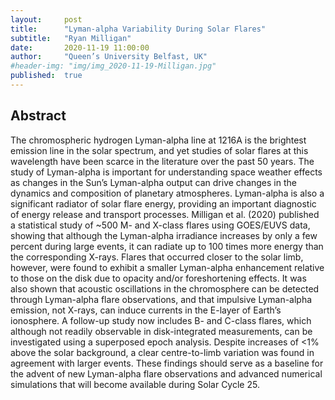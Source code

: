 ```yaml
---
layout:     post
title:      "Lyman-alpha Variability During Solar Flares"
subtitle:   "Ryan Milligan"
date:       2020-11-19 11:00:00
author:     "Queen’s University Belfast, UK"
#header-img: "img/img_2020-11-19-Milligan.jpg"
published:  true
---
```


## Abstract
The chromospheric hydrogen Lyman-alpha line at 1216A is the brightest emission line in the solar spectrum, and yet studies of solar flares at this wavelength have been scarce in the literature over the past 50 years. The study of Lyman-alpha is important for understanding space weather effects as changes in the Sun’s Lyman-alpha output can drive changes in the dynamics and composition of planetary atmospheres. Lyman-alpha is also a significant radiator of solar flare energy, providing an important diagnostic of energy release and transport processes. Milligan et al. (2020) published a statistical study of ~500 M- and X-class flares using GOES/EUVS data, showing that although the Lyman-alpha irradiance increases by only a few percent during large events, it can radiate up to 100 times more energy than the corresponding X-rays. Flares that occurred closer to the solar limb, however, were found to exhibit a smaller Lyman-alpha enhancement relative to those on the disk due to opacity and/or foreshortening effects. It was also shown that acoustic oscillations in the chromosphere can be detected through Lyman-alpha flare observations, and that impulsive Lyman-alpha emission, not X-rays, can induce currents in the E-layer of Earth’s ionosphere. A follow-up study now includes B- and C-class flares, which although not readily observable in disk-integrated measurements, can be investigated using a superposed epoch analysis. Despite increases of <1% above the solar background, a clear centre-to-limb variation was found in agreement with larger events. These findings should serve as a baseline for the advent of new Lyman-alpha flare observations and advanced numerical simulations that will become available during Solar Cycle 25.
